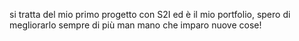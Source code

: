 si tratta del mio primo progetto con S2I ed è il mio portfolio, spero di megliorarlo sempre di più man mano che imparo nuove cose!
